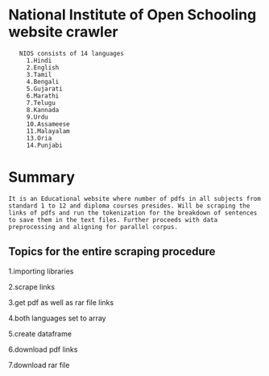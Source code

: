 # National Institute of Open Schooling website crawler
       NIOS consists of 14 languages
         1.Hindi 
         2.English 
         3.Tamil
         4.Bengali
         5.Gujarati
         6.Marathi
         7.Telugu
         8.Kannada
         9.Urdu
         10.Assameese
         11.Malayalam
         13.Oria
         14.Punjabi
       
# Summary 
 	It is an Educational website where number of pdfs in all subjects from standard 1 to 12 and diploma courses presides. Will be scraping the links of pdfs and run the tokenization for the breakdown of sentences to save them in the text files. Further proceeds with data preprocessing and aligning for parallel corpus.
         
     
## Topics for the entire scraping procedure

1.importing libraries

2.scrape links

3.get pdf as well as rar file links

4.both languages set to array

5.create dataframe

6.download pdf links

7.download rar file




